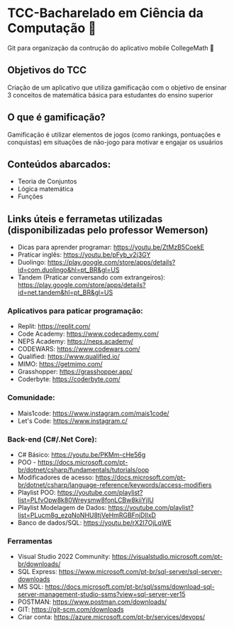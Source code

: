 # TCC-Bacharelado em Ciência da Computação :book:
Git para organização da contrução do aplicativo mobile CollegeMath :iphone:

## Objetivos do TCC

Criação de um aplicativo que utiliza gamificação com o objetivo de ensinar 3 conceitos de matemática básica para estudantes do ensino superior

## O que é gamificação?

Gamificação é utilizar elementos de jogos (como rankings, pontuações e conquistas) em situações de não-jogo para motivar e engajar os usuários

## Conteúdos abarcados:

- Teoria de Conjuntos
- Lógica matemática
- Funções

## Links úteis e ferrametas utilizadas (disponibilizadas pelo professor Wemerson)
- Dicas para aprender programar: https://youtu.be/ZtMzB5CoekE
- Praticar inglês: https://youtu.be/pFyb_v2j3GY
- Duolingo: https://play.google.com/store/apps/details?id=com.duolingo&hl=pt_BR&gl=US
- Tandem (Praticar conversando com extrangeiros): https://play.google.com/store/apps/details?id=net.tandem&hl=pt_BR&gl=US


### Aplicativos para paticar programação:
- Replit: https://replit.com/
- Code Academy: https://www.codecademy.com/
- NEPS Academy: https://neps.academy/
- CODEWARS: https://www.codewars.com/
- Qualified: https://www.qualified.io/
- MIMO: https://getmimo.com/
- Grasshopper: https://grasshopper.app/
- Coderbyte: https://coderbyte.com/

### Comunidade:

- Mais1code:  https://www.instagram.com/mais1code/
- Let's Code: https://www.instagram.c/

### Back-end (C#/.Net Core):

- C# Básico: https://youtu.be/PKMm-cHe56g
- POO - https://docs.microsoft.com/pt-br/dotnet/csharp/fundamentals/tutorials/oop
- Modificadores de acesso: https://docs.microsoft.com/pt-br/dotnet/csharp/language-reference/keywords/access-modifiers
- Playlist POO: https://youtube.com/playlist?list=PLfvOpw8k80Wreysmw8fonLCBw8kiiYjIU
- Playlist Modelagem de Dados: https://youtube.com/playlist?list=PLucm8g_ezqNoNHU8tjVeHmRGBFnjDIlxD
- Banco de dados/SQL: https://youtu.be/rX2I7OjLqWE

### Ferramentas
- Visual Studio 2022 Community: https://visualstudio.microsoft.com/pt-br/downloads/
- SQL Express: https://www.microsoft.com/pt-br/sql-server/sql-server-downloads
- MS SQL: https://docs.microsoft.com/pt-br/sql/ssms/download-sql-server-management-studio-ssms?view=sql-server-ver15
- POSTMAN: https://www.postman.com/downloads/
- GIT: https://git-scm.com/downloads
- Criar conta: https://azure.microsoft.com/pt-br/services/devops/
